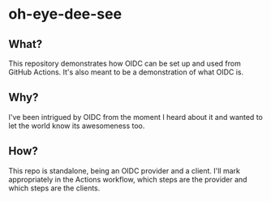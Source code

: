 # oh-eye-dee-see

## What?

This repository demonstrates how OIDC can be set up and used from GitHub Actions. It's also meant to be a demonstration of what OIDC is.

## Why?

I've been intrigued by OIDC from the moment I heard about it and wanted to let the world know its awesomeness too.

## How?

This repo is standalone, being an OIDC provider and a client. I'll mark appropriately in the Actions workflow, which steps are the provider and which steps are the clients.
